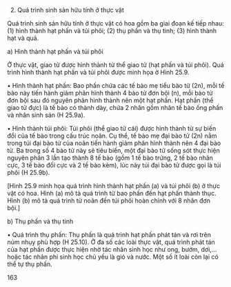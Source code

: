 2. Quá trình sinh sản hữu tính ở thực vật

Quá trình sinh sản hữu tính ở thực vật có hoa gồm ba giai đoạn kế tiếp nhau: (1) hình thành hạt phấn và túi phôi; (2) thụ phấn và thụ tinh; (3) hình thành hạt và quả.

a) Hình thành hạt phấn và túi phôi

Ở thực vật, giao tử được hình thành từ thể giao tử (hạt phấn và túi phôi). Quá trình hình thành hạt phấn và túi phôi được minh họa ở Hình 25.9.

• Hình thành hạt phấn:
Bao phấn chứa các tế bào mẹ tiểu bào tử (2n), mỗi tế bào này tiến hành giảm phân hình thành 4 bào tử đơn bội (n), mỗi bào tử đơn bội sau đó nguyên phân hình thành nên một hạt phấn. Hạt phấn (thể giao tử đực) là tế bào có thành dày, chứa 2 nhân gồm nhân tế bào ống phấn và nhân sinh sản (H 25.9a).

• Hình thành túi phôi:
Túi phôi (thể giao tử cái) được hình thành từ sự biến đổi của tế bào trong cấu trúc noãn. Cụ thể, tế bào mẹ đại bào tử (2n) nằm trong túi đại bào tử của noãn tiến hành giảm phân hình thành nên 4 đại bào tử. Ba trong số 4 bào tử này sẽ tiêu biến, một đại bào tử sống sót thực hiện nguyên phân 3 lần tạo thành 8 tế bào (gồm 1 tế bào trứng, 2 tế bào nhân cực, 3 tế bào đối cực và 2 tế bào kèm), lúc này túi đại bào tử được gọi là túi phôi (H 25.9b).

[Hình 25.9 minh họa quá trình hình thành hạt phấn (a) và túi phôi (b) ở thực vật có hoa. Hình (a) mô tả quá trình từ bao phấn đến hạt phấn thành thục. Hình (b) mô tả quá trình từ noãn đến túi phôi hoàn chỉnh với 8 nhân đơn bội.]

b) Thụ phấn và thụ tinh

• Quá trình thụ phấn:
Thụ phấn là quá trình hạt phấn phát tán và rơi trên núm nhụy phù hợp (H 25.10). Ở đa số các loài thực vật, quá trình phát tán của hạt phấn được thực hiện nhờ tác nhân sinh học như ong, bướm, dơi,... hoặc tác nhân phi sinh học chủ yếu là gió và nước. Một số ít loài còn lại có thể tự thụ phấn.

163